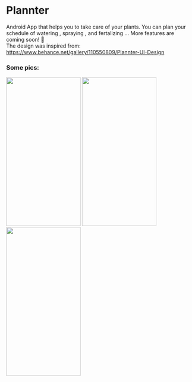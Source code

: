 # Plannter
Android App that helps you to take care of your plants.
You can plan your schedule of watering , spraying , and fertalizing ...
More features are coming soon! :eyes:
<br/>The design was inspired from: <a ref=https://www.behance.net/gallery/110550809/Plannter-UI-Design>https://www.behance.net/gallery/110550809/Plannter-UI-Design</a>
<h3>Some pics:</h3>

  <img src="https://github.com/Meriem453/Plannter/assets/75329424/ab4d1a64-6893-41bf-b1e1-9ec974fc0d29.PNG" height=400 width=200 padding=30>
<img src="https://github.com/Meriem453/Plannter/assets/75329424/7aaee842-64f4-4362-9085-f612b3530ef0.PNG" height=400 width=200>
<img src="https://github.com/Meriem453/Plannter/assets/75329424/edb71875-3656-4987-ba9c-7ce5a27a06bc.PNG" height=400 width=200>




